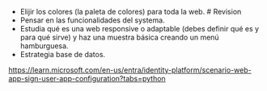 - Elijir los colores (la paleta de colores) para toda la web. # Revision
- Pensar en las funcionalidades del systema.
- Estudia qué es una web responsive o adaptable (debes definir qué es y para qué sirve) y haz una muestra básica creando un menú hamburguesa.
- Estrategia base de datos.

https://learn.microsoft.com/en-us/entra/identity-platform/scenario-web-app-sign-user-app-configuration?tabs=python